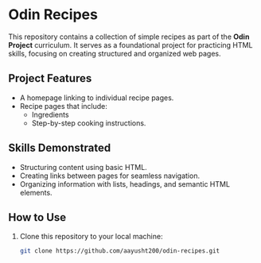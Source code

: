 # Odin Recipes

This repository contains a collection of simple recipes as part of the **Odin Project** curriculum. It serves as a foundational project for practicing HTML skills, focusing on creating structured and organized web pages.

## Project Features

- A homepage linking to individual recipe pages.
- Recipe pages that include:
  - Ingredients
  - Step-by-step cooking instructions.

## Skills Demonstrated

- Structuring content using basic HTML.
- Creating links between pages for seamless navigation.
- Organizing information with lists, headings, and semantic HTML elements.

## How to Use

1. Clone this repository to your local machine:
   ```bash
   git clone https://github.com/aayusht200/odin-recipes.git
